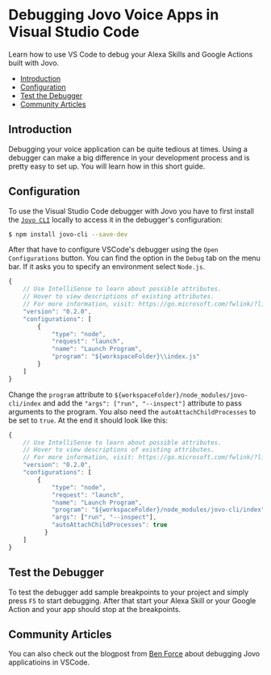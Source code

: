 # Debugging Jovo Voice Apps in Visual Studio Code

Learn how to use VS Code to debug your Alexa Skills and Google Actions built with Jovo.

* [Introduction](#introduction)
* [Configuration](#configuration)
* [Test the Debugger](#test-the-debugger)
* [Community Articles](#community)

## Introduction

Debugging your voice application can be quite tedious at times. Using a debugger can make a big difference in your development process and is pretty easy to set up. You will learn how in this short guide.

## Configuration

To use the Visual Studio Code debugger with Jovo you have to first install the [`Jovo CLI`](https://github.com/jovotech/jovo-cli) locally to access it in the debugger's configuration:

```sh
$ npm install jovo-cli --save-dev
```

After that have to configure VSCode's debugger using the `Open Configurations` button. You can find the option in the `Debug` tab on the menu bar. If it asks you to specify an environment select `Node.js`.

```javascript
{
    // Use IntelliSense to learn about possible attributes.
    // Hover to view descriptions of existing attributes.
    // For more information, visit: https://go.microsoft.com/fwlink/?linkid=830387
    "version": "0.2.0",
    "configurations": [
        {
            "type": "node",
            "request": "launch",
            "name": "Launch Program",
            "program": "${workspaceFolder}\\index.js"
        }
    ]
}
```

Change the `program` attribute to `${workspaceFolder}/node_modules/jovo-cli/index` and add the `"args": ["run", "--inspect"]` attribute to pass arguments to the program. You also need the `autoAttachChildProcesses` to be set to `true`. At the end it should look like this:

```javascript
{
    // Use IntelliSense to learn about possible attributes.
    // Hover to view descriptions of existing attributes.
    // For more information, visit: https://go.microsoft.com/fwlink/?linkid=830387
    "version": "0.2.0",
    "configurations": [
        {
            "type": "node",
            "request": "launch",
            "name": "Launch Program",
            "program": "${workspaceFolder}/node_modules/jovo-cli/index",
            "args": ["run", "--inspect"],
            "autoAttachChildProcesses": true
          }
    ]
}
```

## Test the Debugger

To test the debugger add sample breakpoints to your project and simply press `F5` to start debugging. After that start your Alexa Skill or your Google Action and your app should stop at the breakpoints.

## Community Articles

You can also check out the blogpost from [Ben Force](https://medium.com/@benforce/debugging-jovo-skills-in-vs-code-d117f908fbc2) about debugging Jovo applicatioins in VSCode.

<!--[metadata]: { "description": "Learn how to use VS Code to debug your Alexa Skills and Google Actions built with Jovo.", "author": "kaan-kilic", "tags": "Debugging" }-->
